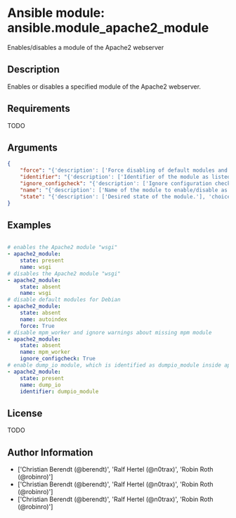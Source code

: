 # Ansible module: ansible.module_apache2_module


Enables/disables a module of the Apache2 webserver

## Description

Enables or disables a specified module of the Apache2 webserver.

## Requirements

TODO

## Arguments

``` json
{
    "force": "{'description': ['Force disabling of default modules and override Debian warnings.'], 'required': False, 'type': 'bool', 'default': False, 'version_added': '2.1'}",
    "identifier": "{'description': ['Identifier of the module as listed by C(apache2ctl -M). This is optional and usually determined automatically by the common convention of appending C(_module) to I(name) as well as custom exception for popular modules.'], 'required': False, 'version_added': '2.5'}",
    "ignore_configcheck": "{'description': ['Ignore configuration checks about inconsistent module configuration. Especially for mpm_* modules.'], 'type': 'bool', 'default': False, 'version_added': '2.3'}",
    "name": "{'description': ['Name of the module to enable/disable as given to C(a2enmod/a2dismod).'], 'required': True}",
    "state": "{'description': ['Desired state of the module.'], 'choices': ['present', 'absent'], 'default': 'present'}",
}
```

## Examples


``` yaml

# enables the Apache2 module "wsgi"
- apache2_module:
    state: present
    name: wsgi
# disables the Apache2 module "wsgi"
- apache2_module:
    state: absent
    name: wsgi
# disable default modules for Debian
- apache2_module:
    state: absent
    name: autoindex
    force: True
# disable mpm_worker and ignore warnings about missing mpm module
- apache2_module:
    state: absent
    name: mpm_worker
    ignore_configcheck: True
# enable dump_io module, which is identified as dumpio_module inside apache2
- apache2_module:
    state: present
    name: dump_io
    identifier: dumpio_module

```

## License

TODO

## Author Information
  - ['Christian Berendt (@berendt)', 'Ralf Hertel (@n0trax)', 'Robin Roth (@robinro)']
  - ['Christian Berendt (@berendt)', 'Ralf Hertel (@n0trax)', 'Robin Roth (@robinro)']
  - ['Christian Berendt (@berendt)', 'Ralf Hertel (@n0trax)', 'Robin Roth (@robinro)']
